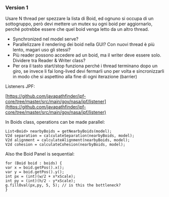 ### Version 1

Usare N thread per spezzare la lista di Boid, ed ognuno si occupa di un sottogruppo, però devi mettere un mutex su ogni boid per aggiornarlo, perché potrebbe essere che quel boid venga letto da un altro thread.

- Synchronized nel model serve?
- Parallelizzare il rendering dei boid nella GUI? Con nuovi thread è più lento, magari uso gli stessi?
- Più reader possono accedere ad un boid, ma il writer deve essere solo. Dividere tra Reader & Writer class?
- Per ora il tasto start/stop funziona perché i thread terminano dopo un giro, se invece li fai long-lived devi fermarli uno per volta e sincronizzarli in modo che si aspettino alla fine di ogni iterazione (barrier)



Listeners JPF:

[https://github.com/javapathfinder/jpf-core/tree/master/src/main/gov/nasa/jpf/listener](https://github.com/javapathfinder/jpf-core/tree/master/src/main/gov/nasa/jpf/listener)



In Boids class, operations can be made parallel:

```
List<Boid> nearbyBoids = getNearbyBoids(model);
V2d separation = calculateSeparation(nearbyBoids, model);
V2d alignment = calculateAlignment(nearbyBoids, model);
V2d cohesion = calculateCohesion(nearbyBoids, model);
```



Also the Boid Panel is sequential:

```
for (Boid boid : boids) {
var x = boid.getPos().x();
var y = boid.getPos().y();
int px = (int)(w/2 + x*xScale);
int py = (int)(h/2 - y*xScale);
g.fillOval(px,py, 5, 5); // is this the bottleneck?
}
```
